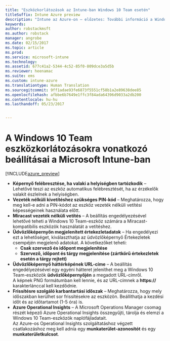 ```yaml
---
title: "Eszközkorlátozások az Intune-ban Windows 10 Team esetén"
titleSuffix: Intune Azure preview
description: "Intune az Azure-on – előzetes: További információ a Windows 10 Team-eszközökre vonatkozó korlátozásokról."
keywords: 
author: robstackmsft
ms.author: robstack
manager: angrobe
ms.date: 02/15/2017
ms.topic: article
ms.prod: 
ms.service: microsoft-intune
ms.technology: 
ms.assetid: 677c41a2-5344-4c52-85f0-809dce3a5d5b
ms.reviewer: heenamac
ms.suite: ems
ms.custom: intune-azure
ms.translationtype: Human Translation
ms.sourcegitcommit: 9ff1adae93fe6873f5551cf58b1a2e89638dee85
ms.openlocfilehash: afbbe6b7649e1ffc3f84ada64396d9033a2db200
ms.contentlocale: hu-hu
ms.lasthandoff: 05/23/2017


---
```


# <a name="windows-10-team-device-restriction-settings-in-microsoft-intune"></a>A Windows 10 Team eszközkorlátozásokra vonatkozó beállításai a Microsoft Intune-ban

[!INCLUDE[azure_preview](./includes/azure_preview.md)]

- **Képernyő felébresztése, ha valaki a helyiségben tartózkodik** – Lehetővé teszi az eszköz automatikus felébresztését, ha az érzékelők valakit észlelnek a helyiségben.
- **Vezeték nélküli kivetítéshez szükséges PIN-kód** – Meghatározza, hogy meg kell-e adni a PIN-kódot az eszköz vezeték nélküli vetítési képességeinek használata előtt.
- **Miracast vezeték nélküli vetítés** – A beállítás engedélyezésével lehetővé teheti a Windows 10 Team-eszköz számára a Miracast-kompatibilis eszközök használatát a vetítéshez.
- **Üdvözlőképernyőn megjelenített értekezletadatok** – Ha engedélyezi ezt a lehetőséget, kiválaszthatja az üdvözlőképernyő Értekezletek csempéjén megjelenő adatokat. A következőket teheti:
    - **Csak szervező és időpont megjelenítése**
    - **Szervező, időpont és tárgy megjelenítése (zártkörű értekezletek esetén a tárgy rejtett)**
- **Üdvözlőképernyő háttérképének URL-címe** – A beállítás engedélyezésével egy egyéni hátteret jeleníthet meg a Windows 10 Team-eszközök **üdvözlőképernyőjén** a megadott URL-címről.<br>A képnek PNG formátumban kell lennie, és az URL-címnek a **https://** karakterlánccal kell kezdődnie.
- **Frissítésre szolgáló karbantartási időszak** – Meghatározza, hogy mely időszakban kerülhet sor frissítésekre az eszközön. Beállíthatja a kezdési időt és az időtartamot (1-5 óra) is.
- **Azure Operational Insights** – A Microsoft Operations Manager csomag részét képező Azure Operational Insights összegyűjti, tárolja és elemzi a Windows 10 Team-eszközök naplófájladatait.<br>Az Azure-os Operational Insights szolgáltatáshoz végzett csatlakozáshoz meg kell adnia egy **munkaterület-azonosítót** és egy **munkaterületkulcsot**.

